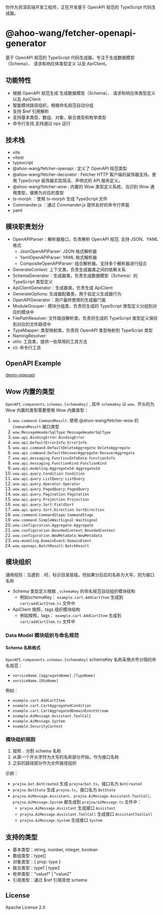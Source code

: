 你作为资深前端开发工程师，正在开发基于 OpenAPI 规范的 TypeScript 代码生成器。

# @ahoo-wang/fetcher-openapi-generator

基于 OpenAPI 规范的 TypeScript 代码生成器，专注于生成数据模型（Schema）、 请求和响应体类型定义 以及 ApiClient。

## 功能特性

- 根据 OpenAPI 规范生成 生成数据模型（Schema）、 请求和响应体类型定义 以及 ApiClient
- 智能模块路径组织，根据命名规范自动分组
- 支持 $ref 引用解析
- 支持基本类型、数组、对象、联合类型和枚举类型
- 命令行支持,支持通过 npx 运行

## 技术栈

- vite
- vitest
- typescript
- @ahoo-wang/fetcher-openapi : 定义了 OpenAPI 规范类型
- @ahoo-wang/fetcher-decorator : Fetcher HTTP 客户端的装饰器支持。使用 TypeScript 装饰器实现简洁、声明式的 API 服务定义。
- @ahoo-wang/fetcher-wow : 内置的 Wow 类型定义系统，当识别 Wow 通用类型，替换为对应的类型
- ts-morph ：使用 ts-morph 生成 TypeScript 文件
- Commander.js ：通过 Commander.js 提供友好的命令行界面
- yaml

## 模块职责划分

- OpenAPIParser：解析器接口，负责解析 OpenAPI 规范. 支持 JSON、YAML 格式
    - JsonOpenAPIParser: JSON 格式解析器
    - YamlOpenAPIParser: YAML 格式解析器
    - CompositeOpenAPIParser: 组合解析器，支持多个解析器进行组合
- GenerateContext: 上下文类，负责生成器类之间的依赖关系
- SchemaGenerator：生成器类，负责生成数据模型（Schema）的 TypeScript 类型定义
- ApiClientGenerator：生成器类，负责生成 ApiClient
- GenerateOptions: 生成器配置类，用于自定义生成器行为
- OpenAPIGenerator：用户最终使用的生成器门面
- ModuleGrouper : 模块分组类，负责将生成的 TypeScript 类型定义分组到对应的模块中
- FilePathResolver: 文件路径解析类，负责将生成的 TypeScript 类型定义保存到对应的文件路径中
- TypeMapper: 类型映射类，负责将 OpenAPI 类型映射到 TypeScript 类型
- NamingResolver:
- utils: 工具类，提供一些常用的工具方法
- cli: 命令行工具

## OpenAPI Example

[demo-openapi](test/demo.json)

## Wow 内置的类型

`OpenAPI.components.schemas.[schemaKey]` , 其中 `schemaKey` 以 `wow.` 开头的为 Wow 内置的类型需要使用 Wow 内置类型：

1. `wow.command.CommandResult`:  使用 @ahoo-wang/fetcher-wow 的 `CommandResult` 接口类型
2. `wow.MessageHeaderSqlType`: `MessageHeaderSqlType`
3. `wow.api.BindingError`: `BindingError`
4. `wow.api.DefaultErrorInfo`: `ErrorInfo`
5. `wow.api.command.DefaultDeleteAggregate`: `DeleteAggregate`
6. `wow.api.command.DefaultRecoverAggregate`: `RecoverAggregate`
7. `wow.api.messaging.FunctionInfoData`: `FunctionInfo`
8. `wow.api.messaging.FunctionKind`: `FunctionKind`
9. `wow.api.modeling.AggregateId`: `AggregateId`
10. `wow.api.query.Condition`: `Condition`
11. `wow.api.query.ListQuery`: `ListQuery`
12. `wow.api.query.Operator`: `Operator`
13. `wow.api.query.PagedQuery`: `PagedQuery`
14. `wow.api.query.Pagination`: `Pagination`
15. `wow.api.query.Projection`: `Projection`
16. `wow.api.query.Sort`: `FieldSort`
17. `wow.api.query.Sort.Direction`: `SortDirection`
18. `wow.command.CommandStage`: `CommandStage`
19. `wow.command.SimpleWaitSignal`: `WaitSignal`
20. `wow.configuration.Aggregate`: `Aggregate`
21. `wow.configuration.BoundedContext`: `BoundedContext`
22. `wow.configuration.WowMetadata`: `WowMetadata`
23. `wow.modeling.DomainEvent`: `DomainEvent`
24. `wow.openapi.BatchResult`: `BatchResult`

## 模块组织

通用规则：当遇到 `.` 时，标识目录层级。但如果分后后的名称为大写，则为接口名称

- Schema 类型定义根据 , `schemaKey` 的命名规范自动组织模块结构
    - 例如schemaKey： `example.cart.AddCartItem` 生成到 `cart/addCartItem.ts` 文件中
- ApiClient 按照，tags 组织模块结构
    - 例如按照，tags： `example.cart.AddCartItem` 生成到 `cart/addCartItem.ts` 文件中

### Data Model 模块组织与命名规范

#### Schema 名称格式

`OpenAPI.components.schemas.[schemaKey]`
schemaKey 名称采用点号分隔的命名规范：

- `serviceName.[aggregateName].[TypeName]`
- `serviceName.[DtoName]`

例如：

- `example.cart.AddCartItem`
- `example.cart.CartAggregatedCondition`
- `example.cart.CartAggregatedDomainEventStream`
- `example.AiMessage.Assistant.ToolCall`
- `example.AiMessage.System`
- `example.SecurityContext`

### 模块组织规则

1. 按照 `.` 分割 schema 名称
2. 从第一个开头字符为大写的名称部分开始，作为接口名称
3. 之前的路径部分作为文件路径组织

示例：

- `prajna.bot.BotCreated` 生成 `prajna/bot.ts`，接口名为 `BotCreated`
- `prajna.BotState` 生成 `prajna.ts`，接口名为 `BotState`
- `prajna.AiMessage.Assistant`、`prajna.AiMessage.Assistant.ToolCall`、`prajna.AiMessage.System` 都生成到
  `prajna/aiMessage.ts` 文件中：
    - `prajna.AiMessage.Assistant` 生成接口 `Assistant`
    - `prajna.AiMessage.Assistant.ToolCall` 生成接口 `AssistantToolCall`
    - `prajna.AiMessage.System` 生成接口 `System`

## 支持的类型

- 基本类型：string, number, integer, boolean
- 数组类型：type[]
- 对象类型：{ prop: type }
- 联合类型：type1 | type2
- 枚举类型："value1" | "value2"
- 引用类型：通过 $ref 引用其他 schema

## License

Apache License 2.0